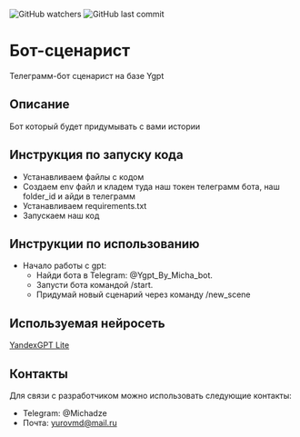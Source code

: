 ![GitHub watchers](https://img.shields.io/github/watchers/Micha-8/Gpt_bot?style=flat)
![GitHub last commit](https://img.shields.io/github/last-commit/Micha-8/Gpt_bot)
# Бот-сценарист
 Телеграмм-бот сценарист на базе Ygpt


## Описание

Бот который будет придумывать с вами истории

## Инструкция по запуску кода
- Устанавливаем файлы с кодом
- Создаем env файл и кладем туда наш токен телеграмм бота, наш folder_id и айди в телеграмм
- Устанавливаем requirements.txt
- Запускаем наш код

## Инструкции по использованию
- Начало работы с gpt:
  - Найди бота в Telegram: @Ygpt_By_Micha_bot.
  - Запусти бота командой /start.
  - Придумай новый сценарий через команду /new_scene


## Используемая нейросеть
[YandexGPT Lite](https://cloud.yandex.com/en/docs/yandexgpt/concepts/models)


## Контакты
Для связи с разработчиком можно использовать следующие контакты:

- Telegram: @Michadze
- Почта: yurovmd@mail.ru

